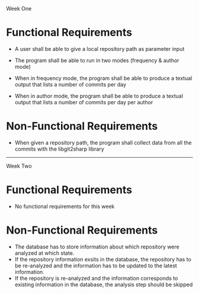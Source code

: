 Week One

# Functional Requirements

-   A user shall be able to give a local repository path as parameter
    input

-   The program shall be able to run in two modes (frequency & author
    mode)

-   When in frequency mode, the program shall be able to produce a
    textual output that lists a number of commits per day

-   When in author mode, the program shall be able to produce a textual
    output that lists a number of commits per day per author

# Non-Functional Requirements

-   When given a repository path, the program shall collect data from
    all the commits with the libgit2sharp library

-----------

Week Two

# Functional Requirements

-   No functional requirements for this week


# Non-Functional Requirements

 -   The database has to store information about which repository were analyzed at which state.
 -   If the repository information exsits in the database, the repository has to be re-analyzed and the information has to be updated to the latest information.
 -   If the repository is re-analyzed and the information corresponds to existing information in the database, the analysis step should be skipped
